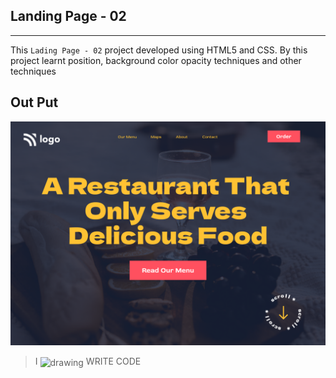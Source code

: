 ## Landing Page - 02
---
This `Lading Page - 02` project developed using HTML5 and CSS. By this project learnt position, background color opacity techniques and other techniques

## Out Put

![ProjectThumnail](/assets/Thumbnail.png)



>I <img align="center" src="https://cdn0.iconfinder.com/data/icons/small-n-flat/24/678087-heart-256.png" alt="drawing" style="width:17px;"/> WRITE CODE